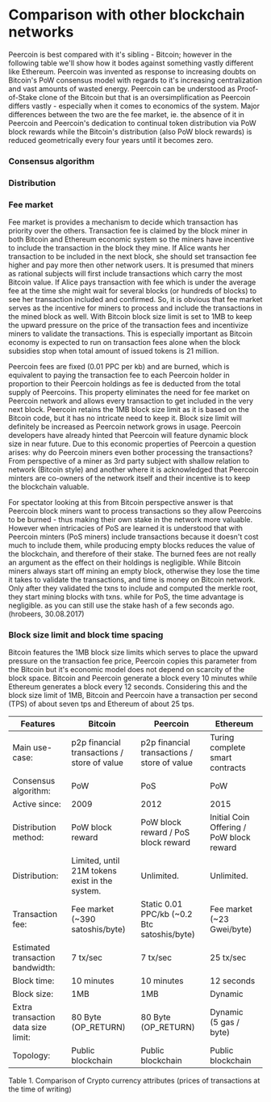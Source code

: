 # Comparison with other blockchain networks

Peercoin is best compared with it's sibling - Bitcoin; however in the following table we'll show how it bodes against something vastly different like Ethereum. Peercoin was invented as response to increasing doubts on Bitcoin's PoW consensus model with regards to it's increasing centralization and vast amounts of wasted energy. Peercoin can be understood as Proof-of-Stake clone of the Bitcoin but that is an oversimplification as Peercoin differs vastly - especially when it comes to economics of the system.
Major differences between the two are the fee market, ie. the absence of it in Peercoin and Peercoin's dedication to continual token distribution via PoW block rewards while the Bitcoin's distribution (also PoW block rewards) is reduced geometrically every four years until it becomes zero.


### Consensus algorithm

### Distribution


### Fee market

Fee market is provides a mechanism to decide which transaction has priority over the others. Transaction fee is claimed by the block miner in both Bitcoin and Ethereum economic system so the miners have incentive to include the transaction in the block they mine. If Alice wants her transaction to be included in the next block, she should set transaction fee higher and pay more then other network users. It is presumed that miners as rational subjects will first include transactions which carry the most Bitcoin value. If Alice pays transaction with fee which is under the average fee at the time she might wait for several blocks (or hundreds of blocks) to see her transaction included and confirmed. So, it is obvious that fee market serves as the incentive for miners to process and include the transactions in the mined block as well.
With Bitcoin block size limit is set to 1MB to keep the upward pressure on the price of the transaction fees and incentivize miners to validate the transactions. This is especially important as Bitcoin economy is expected to run on transaction fees alone when the block subsidies stop when total amount of issued tokens is 21 million.

Peercoin fees are fixed (0.01 PPC per kb) and are burned, which is equivalent to paying the transaction fee to each Peercoin holder in proportion to their Peercoin holdings as fee is deducted from the total supply of Peercoins. This property eliminates the need for fee market on Peercoin network and allows every transaction to get included in the very next block. Peercoin retains the 1MB block size limit as it is based on the Bitcoin code, but it has no intricate need to keep it. Block size limit will definitely be increased as Peercoin network grows in usage. Peercoin developers have already hinted that Peercoin will feature dynamic block size in near future.
Due to this economic properties of Peercoin a question arises: why do Peercoin miners even bother processing the transactions?
From perspective of a miner as 3rd party subject with shallow relation to network (Bitcoin style) and another where it is acknowledged that Peercoin minters are co-owners of the network itself and their incentive is to keep the blockchain valuable.

For spectator looking at this from Bitcoin perspective answer is that Peercoin block miners want to process transactions so they allow Peercoins to be burned - thus making their own stake in the network more valuable.
However when intricacies of PoS are learned it is understood that with Peercoin minters (PoS miners) include transactions because it doesn't cost much to include them, while producing empty blocks reduces the value of the blockchain, and therefore of their stake. The burned fees are not really an argument as the effect on their holdings is negligible.
While Bitcoin miners always start off mining an empty block, otherwise they lose the time it takes to validate the transactions, and time is money on Bitcoin network. Only after they validated the txns to include and computed the merkle root, they start mining blocks with txns.
while for PoS, the time advantage is negligible. as you can still use the stake hash of a few seconds ago. (hrobeers, 30.08.2017)


### Block size limit and block time spacing

Bitcoin features the 1MB block size limits which serves to place the upward pressure on the transaction fee price, Peercoin copies this parameter from the Bitcoin but it's economic model does not depend on scarcity of the block space.
Bitcoin and Peercoin generate a block every 10 minutes while Ethereum generates a block every 12 seconds. Considering this and the block size limit of 1MB, Bitcoin and Peercoin have a transaction per second (TPS) of about seven tps and Ethereum of about 25 tps.

<table>
<thead>
<tr>
<th>Features</th>
<th>Bitcoin</th>
<th>Peercoin</th>
<th>Ethereum</th>
</tr>
</thead>
<tbody>
<tr>
<td>Main use-case:</td>
<td>p2p financial transactions / store of value</td>
<td>p2p financial transactions / store of value</td>
<td>Turing complete smart contracts</td>
</tr>
<tr>
<td>Consensus algorithm:</td>
<td>PoW</td>
<td>PoS</td>
<td>PoW</td>
</tr>
<tr>
<td>Active since:</td>
<td>2009</td>
<td>2012</td>
<td>2015</td>
</tr>
</tr>
<tr>
<td>Distribution method:</td>
<td>PoW block reward</td>
<td>PoW block reward / PoS block reward</td>
<td>Initial Coin Offering / PoW block reward</td>
</tr>
<tr>
<td>Distribution:</td>
<td>Limited, until 21M tokens exist in the system.</td>
<td>Unlimited.</td>
<td>Unlimited.</td>
</tr>
</tr>
<tr>
<td>Transaction fee:</td>
<td>Fee market (~390 satoshis/byte)</td>
<td>Static 0.01 PPC/kb (~0.2 Btc satoshis/byte)</td>
<td>Fee market (~23 Gwei/byte)</td>
</tr>
<tr>
<td>Estimated transaction bandwidth:</td>
<td>7 tx/sec</td>
<td>7 tx/sec</td>
<td>25 tx/sec</td>
</tr>
<tr>
<td>Block time:</td>
<td>10 minutes</td>
<td>10 minutes</td>
<td>12 seconds</td>
</tr>
<tr>
<td>Block size:</td>
<td>1MB</td>
<td>1MB</td>
<td>Dynamic</td>
</tr>
<tr>
<td>Extra transaction data size limit:</td>
<td>80 Byte<br />(OP_RETURN)</td>
<td>80 Byte<br />(OP_RETURN)</td>
<td>Dynamic<br />(5 gas / byte)</td>
</tr>
<tr>
<td>Topology:</td>
<td>Public blockchain</td>
<td>Public blockchain</td>
<td>Public blockchain</td>
</tr>
</tbody>
</table>
Table 1. Comparison of Crypto currency attributes
(prices of transactions at the time of writing)
